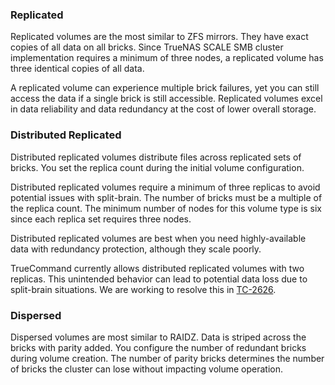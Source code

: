 &NewLine;

### Replicated

Replicated volumes are the most similar to ZFS mirrors. They have exact copies of all data on all bricks. Since TrueNAS SCALE SMB cluster implementation requires a minimum of three nodes, a replicated volume has three identical copies of all data. 

A replicated volume can experience multiple brick failures, yet you can still access the data if a single brick is still accessible. Replicated volumes excel in data reliability and data redundancy at the cost of lower overall storage.

### Distributed Replicated

Distributed replicated volumes distribute files across replicated sets of bricks. You set the replica count during the initial volume configuration. 

Distributed replicated volumes require a minimum of three replicas to avoid potential issues with split-brain. The number of bricks must be a multiple of the replica count. The minimum number of nodes for this volume type is six since each replica set requires three nodes.

Distributed replicated volumes are best when you need highly-available data with redundancy protection, although they scale poorly. 

TrueCommand currently allows distributed replicated volumes with two replicas. This unintended behavior can lead to potential data loss due to split-brain situations. We are working to resolve this in [TC-2626](https://ixsystems.atlassian.net/browse/TC-2626).

### Dispersed

Dispersed volumes are most similar to RAIDZ. Data is striped across the bricks with parity added. You configure the number of redundant bricks during volume creation. The number of parity bricks determines the number of bricks the cluster can lose without impacting volume operation.
